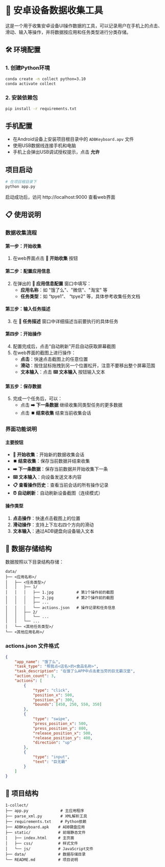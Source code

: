 # 📱 安卓设备数据收集工具

这是一个用于收集安卓设备UI操作数据的工具，可以记录用户在手机上的点击、滑动、输入等操作，并将数据按应用和任务类型进行分类存储。

## 🛠️ 环境配置

### 1. 创建Python环境
```bash
conda create -n collect python=3.10
conda activate collect
```

### 2. 安装依赖包
```bash
pip install -r requirements.txt
```

## 手机配置
- 在Android设备上安装项目根目录中的 `ADBKeyboard.apv` 文件
- 使用USB数据线连接手机和电脑
- 手机上会弹出USB调试授权提示，点击 **允许**


## 项目启动

```bash
# 在项目根目录下
python app.py
```

启动成功后，访问 http://localhost:9000 查看web界面

## 📋 使用说明

### 数据收集流程

#### 第一步：开始收集
1. 在web界面点击 **🚀 开始收集** 按钮

#### 第二步：配置应用信息
2. 在弹出的 **📱 应用信息配置** 窗口中填写：
   - **应用名称**：如 "饿了么"、"微信"、"淘宝" 等
   - **任务类型**：如 “tpye1”、 “tpye2” 等，具体参考收集任务文档

#### 第三步：输入任务描述
3. 在 **📝 任务描述** 窗口中详细描述当前要执行的具体任务

#### 第四步：开始操作
4. 配置完成后，点击“自动刷新”开启自动获取屏幕截图
5. 在web界面的截图上进行操作：
   - **点击**：快速点击截图上的任意位置
   - **滑动**：按住鼠标拖拽到另一个位置松开，注意不要移出整个屏幕范围
   - **文本输入**：点击 **⌨️ 文本输入** 按钮输入文本

#### 第五步：保存数据
5. 完成一个任务后，可以：
   - 点击 **➡️ 下一条数据** 继续收集同类型任务的更多数据
   - 点击 **⏹️ 结束收集** 结束当前收集会话

### 界面功能说明

#### 主要按钮
- **🚀 开始收集**：开始新的数据收集会话
- **⏹️ 结束收集**：保存当前数据并结束收集
- **➡️ 下一条数据**：保存当前数据并开始收集下一条
- **⌨️ 文本输入**：向设备发送文本内容
- **📋 查看操作历史**：查看当前会话的所有操作记录
- **⏰ 自动刷新**：自动刷新设备截图（连续模式）

#### 操作类型
1. **点击操作**：快速点击截图上的位置
2. **滑动操作**：支持上下左右四个方向的滑动
3. **文本输入**：通过ADB键盘向设备输入文本

## 📁 数据存储结构

数据按照以下目录结构存储：
```
data/
├── <应用名称>/
│   ├── <任务类型>/
│   │   ├── 1/
│   │   │   ├── 1.jpg          # 第1个操作前的截图
│   │   │   ├── 2.jpg          # 第2个操作前的截图
│   │   │   ├── ...
│   │   │   └── actions.json   # 操作记录和任务信息
│   │   ├── 2/
│   │   │   └── ...
│   │   └── ...
│   └── <其他任务类型>/
└── <其他应用名称>/
```

### actions.json 文件格式
```json
{
    "app_name": "饿了么",
    "task_type": "帮我点<店名>的<食品名称>",
    "task_description": "在饿了么APP中点击麦当劳的巨无霸汉堡",
    "action_count": 3,
    "actions": [
        {
            "type": "click",
            "position_x": 500,
            "position_y": 300,
            "bounds": [450, 250, 550, 350]
        },
        {
            "type": "swipe",
            "press_position_x": 500,
            "press_position_y": 800,
            "release_position_x": 500,
            "release_position_y": 400,
            "direction": "up"
        },
        {
            "type": "input",
            "text": "巨无霸"
        }
    ]
}
```

## 📄 项目结构

```
1-collect/
├── app.py              # 主应用程序
├── parse_xml.py        # XML解析工具
├── requirements.txt    # Python依赖
├── ADBKeyboard.apk    # ADB键盘应用
├── static/            # 前端静态文件
│   ├── index.html     # 主页面
│   ├── css/           # 样式文件
│   └── js/            # JavaScript文件
├── data/              # 数据存储目录
└── README.md          # 项目说明
```